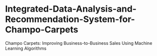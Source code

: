 # Integrated-Data-Analysis-and-Recommendation-System-for-Champo-Carpets
Champo Carpets: Improving Business-to-Business Sales Using Machine Learning Algorithms
